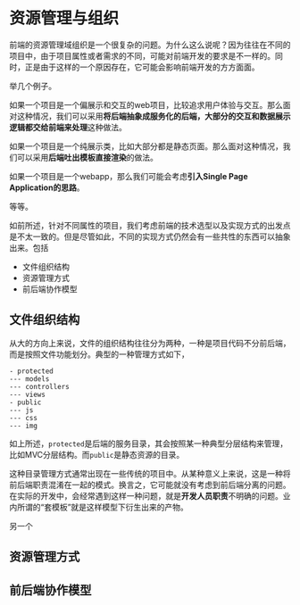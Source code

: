 # 资源管理与组织

前端的资源管理域组织是一个很复杂的问题。为什么这么说呢？因为往往在不同的项目中，由于项目属性或者需求的不同，可能对前端开发的要求是不一样的。同时，正是由于这样的一个原因存在，它可能会影响前端开发的方方面面。

举几个例子。

如果一个项目是一个偏展示和交互的web项目，比较追求用户体验与交互。那么面对这种情况，我们可以采用**将后端抽象成服务化的后端，大部分的交互和数据展示逻辑都交给前端来处理**这种做法。

如果一个项目是一个纯展示类，比如大部分都是静态页面。那么面对这种情况，我们可以采用**后端吐出模板直接渲染**的做法。

如果一个项目是一个webapp，那么我们可能会考虑**引入Single Page Application的思路**。

等等。

如前所述，针对不同属性的项目，我们考虑前端的技术选型以及实现方式的出发点是不太一致的。但是尽管如此，不同的实现方式仍然会有一些共性的东西可以抽象出来。包括

- 文件组织结构
- 资源管理方式
- 前后端协作模型


## 文件组织结构

从大的方向上来说，文件的组织结构往往分为两种，一种是项目代码不分前后端，而是按照文件功能划分。典型的一种管理方式如下，

```
- protected
--- models
--- controllers
--- views
- public
--- js
--- css
--- img
```

如上所述，`protected`是后端的服务目录，其会按照某一种典型分层结构来管理，比如MVC分层结构。而`public`是静态资源的目录。

这种目录管理方式通常出现在一些传统的项目中。从某种意义上来说，这是一种将前后端职责混淆在一起的模式。换言之，它可能就没有考虑到前后端分离的问题。在实际的开发中，会经常遇到这样一种问题，就是**开发人员职责**不明确的问题。业内所谓的“套模板”就是这样模型下衍生出来的产物。

另一个


## 资源管理方式


## 前后端协作模型


